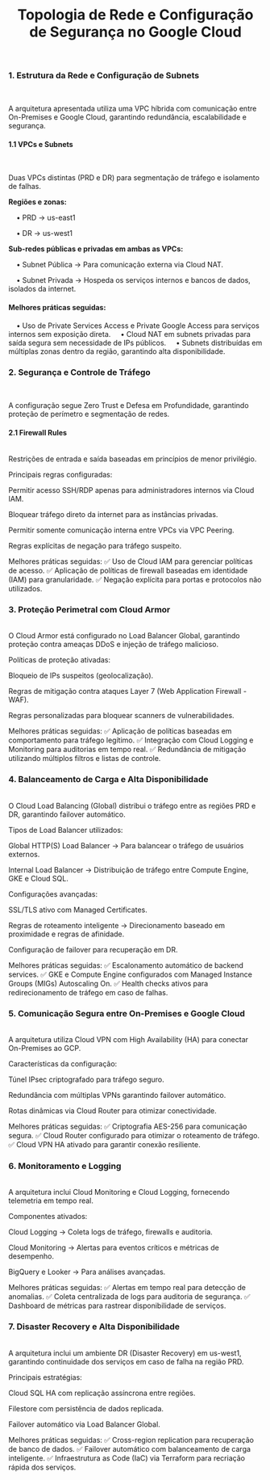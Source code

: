 <h1><center>Topologia de Rede e Configuração de Segurança no Google Cloud</center></h1></br>

<h3>1. Estrutura da Rede e Configuração de Subnets</h3></br>

A arquitetura apresentada utiliza uma VPC híbrida com comunicação entre On-Premises e Google Cloud, garantindo redundância, escalabilidade e segurança.

<h4>1.1 VPCs e Subnets</h4></br>

Duas VPCs distintas (PRD e DR) para segmentação de tráfego e isolamento de falhas.</br>

<b>Regiões e zonas:</br></b>

&nbsp; &nbsp; •	PRD → us-east1</br>

&nbsp; &nbsp; •	DR → us-west1</br>

<b>Sub-redes públicas e privadas em ambas as VPCs:</b>

&nbsp; &nbsp; •	Subnet Pública → Para comunicação externa via Cloud NAT.

&nbsp; &nbsp; •	Subnet Privada → Hospeda os serviços internos e bancos de dados, isolados da internet.

<h4>Melhores práticas seguidas:</h4>

&nbsp; &nbsp; •	Uso de Private Services Access e Private Google Access para serviços internos sem exposição direta.
&nbsp; &nbsp; •	Cloud NAT em subnets privadas para saída segura sem necessidade de IPs públicos.
&nbsp; &nbsp; •	Subnets distribuídas em múltiplas zonas dentro da região, garantindo alta disponibilidade.

<h3>2. Segurança e Controle de Tráfego</h3></br>

A configuração segue Zero Trust e Defesa em Profundidade, garantindo proteção de perímetro e segmentação de redes.

<h4>2.1 Firewall Rules</h4></br>
Restrições de entrada e saída baseadas em princípios de menor privilégio.

Principais regras configuradas:

Permitir acesso SSH/RDP apenas para administradores internos via Cloud IAM.

Bloquear tráfego direto da internet para as instâncias privadas.

Permitir somente comunicação interna entre VPCs via VPC Peering.

Regras explícitas de negação para tráfego suspeito.

Melhores práticas seguidas: ✅ Uso de Cloud IAM para gerenciar políticas de acesso.
✅ Aplicação de políticas de firewall baseadas em identidade (IAM) para granularidade.
✅ Negação explícita para portas e protocolos não utilizados.

<h3>3. Proteção Perimetral com Cloud Armor</h3></br>
O Cloud Armor está configurado no Load Balancer Global, garantindo proteção contra ameaças DDoS e injeção de tráfego malicioso.

Políticas de proteção ativadas:

Bloqueio de IPs suspeitos (geolocalização).

Regras de mitigação contra ataques Layer 7 (Web Application Firewall - WAF).

Regras personalizadas para bloquear scanners de vulnerabilidades.

Melhores práticas seguidas: ✅ Aplicação de políticas baseadas em comportamento para tráfego legítimo.
✅ Integração com Cloud Logging e Monitoring para auditorias em tempo real.
✅ Redundância de mitigação utilizando múltiplos filtros e listas de controle.

<h3>4. Balanceamento de Carga e Alta Disponibilidade</h3></br>
O Cloud Load Balancing (Global) distribui o tráfego entre as regiões PRD e DR, garantindo failover automático.

Tipos de Load Balancer utilizados:

Global HTTP(S) Load Balancer → Para balancear o tráfego de usuários externos.

Internal Load Balancer → Distribuição de tráfego entre Compute Engine, GKE e Cloud SQL.

Configurações avançadas:

SSL/TLS ativo com Managed Certificates.

Regras de roteamento inteligente → Direcionamento baseado em proximidade e regras de afinidade.

Configuração de failover para recuperação em DR.

Melhores práticas seguidas: ✅ Escalonamento automático de backend services.
✅ GKE e Compute Engine configurados com Managed Instance Groups (MIGs) Autoscaling On.
✅ Health checks ativos para redirecionamento de tráfego em caso de falhas.

<h3>5. Comunicação Segura entre On-Premises e Google Cloud</h3></br>
A arquitetura utiliza Cloud VPN com High Availability (HA) para conectar On-Premises ao GCP.

Características da configuração:

Túnel IPsec criptografado para tráfego seguro.

Redundância com múltiplas VPNs garantindo failover automático.

Rotas dinâmicas via Cloud Router para otimizar conectividade.

Melhores práticas seguidas: ✅ Criptografia AES-256 para comunicação segura.
✅ Cloud Router configurado para otimizar o roteamento de tráfego.
✅ Cloud VPN HA ativado para garantir conexão resiliente.

<h3>6. Monitoramento e Logging</h3></br>
A arquitetura inclui Cloud Monitoring e Cloud Logging, fornecendo telemetria em tempo real.

Componentes ativados:

Cloud Logging → Coleta logs de tráfego, firewalls e auditoria.

Cloud Monitoring → Alertas para eventos críticos e métricas de desempenho.

BigQuery e Looker → Para análises avançadas.

Melhores práticas seguidas: ✅ Alertas em tempo real para detecção de anomalias.
✅ Coleta centralizada de logs para auditoria de segurança.
✅ Dashboard de métricas para rastrear disponibilidade de serviços.

<h3>7. Disaster Recovery e Alta Disponibilidade</h3></br>
A arquitetura inclui um ambiente DR (Disaster Recovery) em us-west1, garantindo continuidade dos serviços em caso de falha na região PRD.

Principais estratégias:

Cloud SQL HA com replicação assíncrona entre regiões.

Filestore com persistência de dados replicada.

Failover automático via Load Balancer Global.

Melhores práticas seguidas: ✅ Cross-region replication para recuperação de banco de dados.
✅ Failover automático com balanceamento de carga inteligente.
✅ Infraestrutura as Code (IaC) via Terraform para recriação rápida dos serviços.
